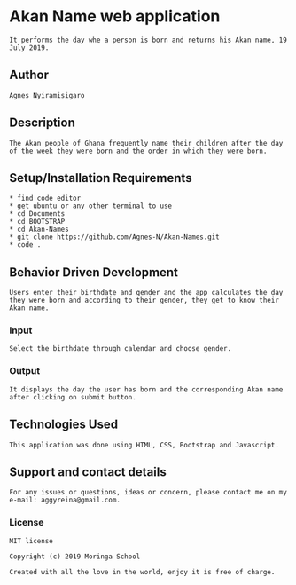 # Akan Name web application

    It performs the day whe a person is born and returns his Akan name, 19 July 2019.

## Author

    Agnes Nyiramisigaro

## Description

    The Akan people of Ghana frequently name their children after the day of the week they were born and the order in which they were born.

## Setup/Installation Requirements

    * find code editor
    * get ubuntu or any other terminal to use
    * cd Documents
    * cd BOOTSTRAP
    * cd Akan-Names
    * git clone https://github.com/Agnes-N/Akan-Names.git
    * code .

## Behavior Driven Development

    Users enter their birthdate and gender and the app calculates the day they were born and according to their gender, they get to know their Akan name.

### Input

    Select the birthdate through calendar and choose gender.

### Output

    It displays the day the user has born and the corresponding Akan name after clicking on submit button.

## Technologies Used

    This application was done using HTML, CSS, Bootstrap and Javascript.

## Support and contact details

    For any issues or questions, ideas or concern, please contact me on my e-mail: aggyreina@gmail.com.

### License

    MIT license

    Copyright (c) 2019 Moringa School

    Created with all the love in the world, enjoy it is free of charge.
